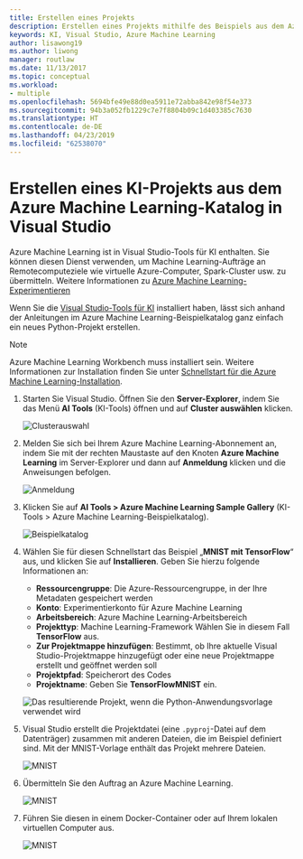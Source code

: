 ```yaml
---
title: Erstellen eines Projekts
description: Erstellen eines Projekts mithilfe des Beispiels aus dem Azure Machine Learning-Katalog
keywords: KI, Visual Studio, Azure Machine Learning
author: lisawong19
ms.author: liwong
manager: routlaw
ms.date: 11/13/2017
ms.topic: conceptual
ms.workload:
- multiple
ms.openlocfilehash: 5694bfe49e88d0ea5911e72abba842e98f54e373
ms.sourcegitcommit: 94b3a052fb1229c7e7f8804b09c1d403385c7630
ms.translationtype: HT
ms.contentlocale: de-DE
ms.lasthandoff: 04/23/2019
ms.locfileid: "62538070"
---
```

# <a name="create-an-ai-project-from-the-azure-machine-learning-gallery-in-visual-studio"></a>Erstellen eines KI-Projekts aus dem Azure Machine Learning-Katalog in Visual Studio

Azure Machine Learning ist in Visual Studio-Tools für KI enthalten. Sie können diesen Dienst verwenden, um Machine Learning-Aufträge an Remotecomputeziele wie virtuelle Azure-Computer, Spark-Cluster usw. zu übermitteln. Weitere Informationen zu [Azure Machine Learning-Experimentieren](https://docs.microsoft.com/azure/machine-learning/preview/experimentation-service-configuration)

Wenn Sie die [Visual Studio-Tools für KI](installation.md) installiert haben, lässt sich anhand der Anleitungen im Azure Machine Learning-Beispielkatalog ganz einfach ein neues Python-Projekt erstellen.

> [!NOTE]
> Azure Machine Learning Workbench muss installiert sein. Weitere Informationen zur Installation finden Sie unter [Schnellstart für die Azure Machine Learning-Installation](https://docs.microsoft.com/azure/machine-learning/preview/quickstart-installation).

1. Starten Sie Visual Studio. Öffnen Sie den **Server-Explorer**, indem Sie das Menü **AI Tools** (KI-Tools) öffnen und auf **Cluster auswählen** klicken.

    ![Clusterauswahl](media/create-project-gallery/select-cluster.png)

2. Melden Sie sich bei Ihrem Azure Machine Learning-Abonnement an, indem Sie mit der rechten Maustaste auf den Knoten **Azure Machine Learning** im Server-Explorer und dann auf **Anmeldung** klicken und die Anweisungen befolgen.

    ![Anmeldung](media/create-project-gallery/azureml-login.png)

3. Klicken Sie auf **AI Tools > Azure Machine Learning Sample Gallery** (KI-Tools > Azure Machine Learning-Beispielkatalog).

    ![Beispielkatalog](media/create-project-gallery/gallery.png)

4. Wählen Sie für diesen Schnellstart das Beispiel „**MNIST mit TensorFlow**“ aus, und klicken Sie auf **Installieren**. Geben Sie hierzu folgende Informationen an:

   - **Ressourcengruppe**: Die Azure-Ressourcengruppe, in der Ihre Metadaten gespeichert werden
   - **Konto**: Experimentierkonto für Azure Machine Learning
   - **Arbeitsbereich**: Azure Machine Learning-Arbeitsbereich
   - **Projekttyp**: Machine Learning-Framework Wählen Sie in diesem Fall **TensorFlow** aus.
   - **Zur Projektmappe hinzufügen**: Bestimmt, ob Ihre aktuelle Visual Studio-Projektmappe hinzugefügt oder eine neue Projektmappe erstellt und geöffnet werden soll
   - **Projektpfad**: Speicherort des Codes
   - **Projektname**: Geben Sie **TensorFlowMNIST** ein.

   ![Das resultierende Projekt, wenn die Python-Anwendungsvorlage verwendet wird](media/create-project-gallery/new-AzureSampleProject.png)

5. Visual Studio erstellt die Projektdatei (eine `.pyproj`-Datei auf dem Datenträger) zusammen mit anderen Dateien, die im Beispiel definiert sind. Mit der MNIST-Vorlage enthält das Projekt mehrere Dateien.

    ![MNIST](media/create-project-gallery/azml-mnist.png)

6. Übermitteln Sie den Auftrag an Azure Machine Learning.

    ![MNIST](media/create-project-gallery/submit-azml.png)

7. Führen Sie diesen in einem Docker-Container oder auf Ihrem lokalen virtuellen Computer aus.

    ![MNIST](media/create-project-gallery/azml-local.png)